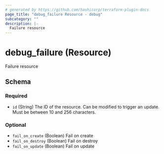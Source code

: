 ```yaml
---
# generated by https://github.com/hashicorp/terraform-plugin-docs
page_title: "debug_failure Resource - debug"
subcategory: ""
description: |-
  Failure resource
---
```


# debug_failure (Resource)

Failure resource



<!-- schema generated by tfplugindocs -->
## Schema

### Required

- `id` (String) The ID of the resource. Can be modified to trigger an update. Must be between 10 and 256 characters.

### Optional

- `fail_on_create` (Boolean) Fail on create
- `fail_on_destroy` (Boolean) Fail on destroy
- `fail_on_update` (Boolean) Fail on update
